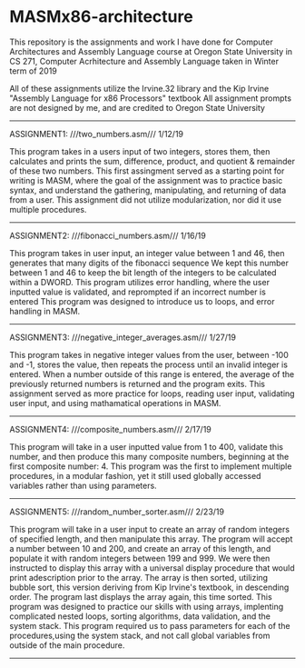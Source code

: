 # MASMx86-architecture
This repository is the assignments and work I have done for Computer Architectures and Assembly Language course at Oregon State University in CS 271, Computer Acrhitecture and Assembly Language taken in Winter term of 2019

All of these assignments utilize the Irvine.32 library and the  Kip Irvine "Assembly Language for x86 Processors" textbook
All assignment prompts are not designed by me, and are credited to Oregon State University

------------------------------------------------------------
ASSIGNMENT1:      ///two_numbers.asm///             1/12/19

This program takes in a users input of two integers, stores them, then calculates and prints the sum, difference, product, and quotient & remainder of these two numbers. 
This first assingment served as a starting point for writing is MASM, where the goal of the assignment was to practice basic syntax, and understand the gathering, manipulating, and returning of data from a user. 
This assignment did not utilize modularization, nor did it use multiple procedures. 

------------------------------------------------------------
ASSIGNMENT2:      ///fibonacci_numbers.asm///        1/16/19

This program takes in user input, an integer value between 1 and 46, then generates that many digits of the fibonacci sequence
We kept this number between 1 and 46 to keep the bit length of the integers to be calculated within a DWORD. 
This program utilizes error handling, where the user inputted value is validated, and reprompted if an incorrect number is entered
This program was designed to introduce us to loops, and error handling in MASM. 

------------------------------------------------------------
ASSIGNMENT3:  ///negative_integer_averages.asm///   1/27/19

This program takes in negative integer values from the user, between -100 and -1, stores the value, then repeats the process until an invalid integer is entered.
When a number outside of this range is entered, the average of the previously returned numbers is returned and the program exits.
This assignment served as more practice for loops, reading user input, validating user input, and using mathamatical operations in MASM.

------------------------------------------------------------
ASSIGNMENT4:  ///composite_numbers.asm///           2/17/19

This program will take in a user inputted value from 1 to 400, validate this number, and then produce this many composite numbers, beginning at the first composite number: 4.
This program was the first to implement multiple procedures, in a modular fashion, yet it still used globally accessed variables rather than using parameters. 

------------------------------------------------------------
ASSIGNMENT5:   ///random_number_sorter.asm///       2/23/19

This program will take in a user input to create an array of random integers of specified length, and then manipulate this array.
The program will accept a number between 10 and 200, and create an array of this length, and populate it with random integers between 199 and 999. 
We were then instructed to display this array with a universal display procedure that would print adescription prior to the array.
The array is then sorted, utilizing bubble sort, this version deriving from Kip Irvine's textbook, in descending order. 
The program last displays the array again, this time sorted.
This program was designed to practice our skills with using arrays, implenting complicated nested loops, sorting algorithms, data validation, and the system stack. 
This program required us to pass parameters for each of the procedures,using the system stack, and not call global variables from outside of the main procedure. 

------------------------------------------------------------


